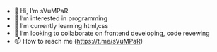 - 👋 Hi, I’m sVuMPaR
- 👀 I’m interested in programming
- 🌱 I’m currently learning html,css
- 💞️ I’m looking to collaborate on frontend developing, code revewing
- 📫 How to reach me (https://t.me/sVuMPaR)

<!---
sVuMPaR/sVuMPaR is a ✨ special ✨ repository because its `README.md` (this file) appears on your GitHub profile.
You can click the Preview link to take a look at your changes.
--->
